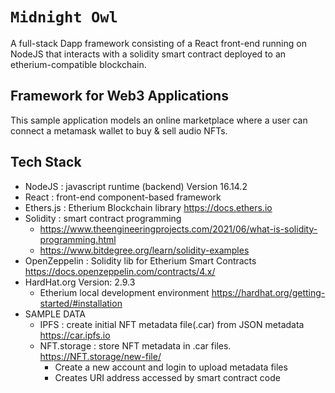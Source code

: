 # `Midnight Owl`  
A full-stack Dapp framework consisting of a React front-end running on NodeJS that interacts with a solidity smart contract deployed to an etherium-compatible blockchain.  
## Framework for Web3 Applications  

This sample application models an online marketplace where a user can connect a metamask wallet to buy & sell audio NFTs.  
## Tech Stack  
+ NodeJS  : javascript runtime (backend) Version 16.14.2
+ React : front-end component-based framework
+ Ethers.js : Etherium Blockchain library https://docs.ethers.io
+ Solidity : smart contract programming 
    * https://www.theengineeringprojects.com/2021/06/what-is-solidity-programming.html
    * https://www.bitdegree.org/learn/solidity-examples 
+ OpenZeppelin : Solidity lib for Etherium Smart Contracts  https://docs.openzeppelin.com/contracts/4.x/
+ HardHat.org Version: 2.9.3 
    + Etherium local development environment https://hardhat.org/getting-started/#installation
+ SAMPLE DATA
    + IPFS  : create initial NFT metadata file(.car) from JSON metadata https://car.ipfs.io 
    + NFT.storage  : store NFT metadata in .car files. https://NFT.storage/new-file/
        * Create a new account and login to upload metadata files
        * Creates URI address accessed by smart contract code
